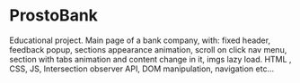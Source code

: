 # ProstoBank
 Educational project. Main page of a bank company, with: fixed header, feedback popup, sections appearance animation, scroll on click nav menu, section with tabs animation and content change in it, imgs lazy load. HTML , CSS, JS, Intersection observer API, DOM manipulation, navigation etc...
